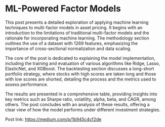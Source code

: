 # ML-Powered Factor Models
This post presents a detailed exploration of applying machine learning techniques to multi-factor models in asset pricing. It begins with an introduction to the limitations of traditional multi-factor models and the rationale for incorporating machine learning. The methodology section outlines the use of a dataset with 1269 features, emphasizing the importance of cross-sectional normalization and data scaling.

The core of the post is dedicated to explaining the model implementation, including the training and evaluation of various algorithms like Ridge, Lasso, ElasticNet, and XGBoost. The backtesting section discusses a long-short portfolio strategy, where stocks with high scores are taken long and those with low scores are shorted, detailing the process and the metrics used to assess performance.

The results are presented in a comprehensive table, providing insights into key metrics such as Sharpe ratio, volatility, alpha, beta, and CAGR, among others. The post concludes with an analysis of these results, offering a clear view of how the model performs under different investment strategies.

Post link: https://medium.com/p/1b945c4cf2de